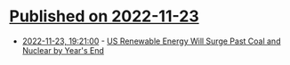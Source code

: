 # [Published on 2022-11-23](index.md)

* [2022-11-23, 19:21:00](https://news.slashdot.org/story/22/11/23/1629226/us-renewable-energy-will-surge-past-coal-and-nuclear-by-years-end?utm_source=rss1.0mainlinkanon&utm_medium=feed) - [US Renewable Energy Will Surge Past Coal and Nuclear by Year's End](https://news.slashdot.org/story/22/11/23/1629226/us-renewable-energy-will-surge-past-coal-and-nuclear-by-years-end?utm_source=rss1.0mainlinkanon&utm_medium=feed)
